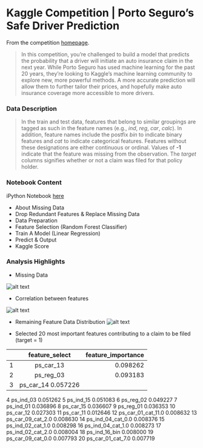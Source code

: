 # Kaggle Competition | Porto Seguro’s Safe Driver Prediction
From the competition [homepage](https://www.kaggle.com/c/porto-seguro-safe-driver-prediction).

>In this competition, you’re challenged to build a model that predicts the probability that a driver will initiate an auto insurance claim in the next year. While Porto Seguro has used machine learning for the past 20 years, they’re looking to Kaggle’s machine learning community to explore new, more powerful methods. A more accurate prediction will allow them to further tailor their prices, and hopefully make auto insurance coverage more accessible to more drivers.

### Data Description

>In the train and test data, features that belong to similar groupings are tagged as such in the feature names (e.g., *ind*, *reg*, *car*, *calc*). In addition, feature names include the postfix *bin* to indicate binary features and *cat* to indicate categorical features. Features without these designations are either continuous or ordinal. Values of **-1** indicate that the feature was missing from the observation. The *target* columns signifies whether or not a claim was filed for that policy holder.

### Notebook Content
iPython Notebook [here](https://github.com/Jihenghuang/kaggle-porto-seguro/blob/master/porto-seguro-jiheng.ipynb)
* About Missing Data
* Drop Redundant Features & Replace Missing Data
* Data Preparation
* Feature Selection (Random Forest Classifier)
* Train A Model (Linear Regression)
* Predict & Output
* Kaggle Score

### Analysis Highlights
* Missing Data

![alt text](http://jihenghuang.com/wp-content/uploads/2017/10/5-Features-with-Most-Data-Missing-in-Training-Dataset.jpg)

* Correlation between features

![alt text](http://jihenghuang.com/wp-content/uploads/2017/10/Correlation-Between-Features.jpg)

* Remaining Feature Data Distribution
![alt text](http://jihenghuang.com/wp-content/uploads/2017/10/Feature-Data-Distribution.jpg)

* Selected 20 most important features contributing to a claim to be filed (target = 1)

|       | feature_select | feature_importance|
|-------|:--------------:| -----------------:|
|1      |      ps_car_13 |           0.098262|
|2       |     ps_reg_03   |         0.093183|
|3|            ps_car_14            0.057226
4            ps_ind_03            0.051262
5            ps_ind_15            0.051083
6            ps_reg_02            0.049227
7            ps_ind_01            0.036896
8            ps_car_15            0.036607
9            ps_reg_01            0.036353
10            ps_car_12            0.027303
11           ps_car_11            0.012646
12  ps_car_01_cat_11.0            0.008632
13   ps_car_09_cat_2.0            0.008630
14   ps_ind_04_cat_0.0            0.008376
15   ps_ind_02_cat_1.0            0.008298
16   ps_ind_04_cat_1.0            0.008273
17   ps_ind_02_cat_2.0            0.008004
18       ps_ind_16_bin            0.008000
19   ps_car_09_cat_0.0            0.007793
20   ps_car_01_cat_7.0            0.007719
